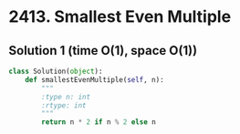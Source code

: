 # 2413. Smallest Even Multiple

## Solution 1 (time O(1), space O(1))

```python
class Solution(object):
    def smallestEvenMultiple(self, n):
        """
        :type n: int
        :rtype: int
        """
        return n * 2 if n % 2 else n
```
